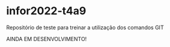 # infor2022-t4a9
Repositório de teste para treinar a utilização dos comandos GIT


AINDA EM DESENVOLVIMENTO!
